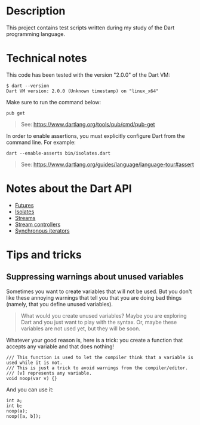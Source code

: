 # Description

This project contains test scripts written during my study of the Dart programming language.

# Technical notes

This code has been tested with the version "2.0.0" of the Dart VM:

    $ dart --version
    Dart VM version: 2.0.0 (Unknown timestamp) on "linux_x64"

Make sure to run the command below:

    pub get

> See: https://www.dartlang.org/tools/pub/cmd/pub-get

In order to enable assertions, you must explicitly configure Dart from the command line.
For example:

    dart --enable-asserts bin/isolates.dart

> See: https://www.dartlang.org/guides/language/language-tour#assert

# Notes about the Dart API

* [Futures](https://github.com/denis-beurive/dart-playground/blob/master/notes/future.md)
* [Isolates](https://github.com/denis-beurive/dart-playground/blob/master/notes/isolate.md)
* [Streams](https://github.com/denis-beurive/dart-playground/blob/master/notes/stream.md)
* [Stream controllers](https://github.com/denis-beurive/dart-playground/blob/master/notes/stream-controller.md)
* [Synchronous iterators](https://github.com/denis-beurive/dart-playground/blob/master/notes/synchronous-iterator.md)

# Tips and tricks

## Suppressing warnings about unused variables 

Sometimes you want to create variables that will not be used. But you don't like these annoying warnings that tell you
that you are doing bad things (namely, that you define unused variables).

> What would you create unused variables? Maybe you are exploring Dart and you just want to play with the syntax.
> Or, maybe these variables are not used yet, but they will be soon.

Whatever your good reason is, here is a trick: you create a function that accepts any variable and that does nothing!

    /// This function is used to let the compiler think that a variable is used while it is not.
    /// This is just a trick to avoid warnings from the compiler/editor.
    /// [v] represents any variable.
    void noop(var v) {}

And you can use it:

    int a;
    int b;
    noop(a);
    noop([a, b]);

